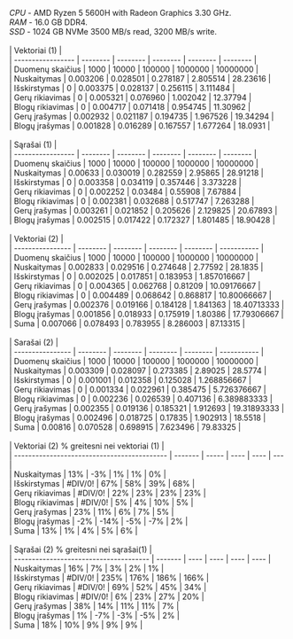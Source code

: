 *CPU* - AMD Ryzen 5 5600H with Radeon Graphics 3.30 GHz. <br>
*RAM* - 16.0 GB DDR4. <br>
*SSD* - 1024 GB NVMe 3500 MB/s read, 3200 MB/s write. <br>
 <br>
| Vektoriai (1)     | <br>
| ----------------- | -------- | -------- | -------- | -------- | -------- | <br>
| Duomenų skaičius  | 1000     | 10000    | 100000   | 1000000  | 10000000 | <br>
| Nuskaitymas       | 0.003206 | 0.028501 | 0.278187 | 2.805514 | 28.23616 | <br>
| Išskirstymas      | 0        | 0.003375 | 0.028137 | 0.256115 | 3.111484 | <br>
| Gerų rikiavimas   | 0        | 0.005321 | 0.076960 | 1.002042 | 12.37794 | <br>
| Blogų rikiavimas  | 0        | 0.004717 | 0.071418 | 0.954745 | 11.30962 | <br>
| Gerų įrašymas     | 0.002932 | 0.021187 | 0.194735 | 1.967526 | 19.34294 | <br>
| Blogų įrašymas    | 0.001828 | 0.016289 | 0.167557 | 1.677264 | 18.0931  | <br>
 <br>
| Sąrašai (1)       | <br>
| ----------------- | -------- | -------- | -------- | -------- | -------- | <br>
| Duomenų skaičius  | 1000     | 10000    | 100000   | 1000000  | 10000000 | <br>
| Nuskaitymas       | 0.00633  | 0.030019 | 0.282559 | 2.95865  | 28.91218 | <br>
| Išskirstymas      | 0        | 0.003358 | 0.034119 | 0.357446 | 3.373228 | <br>
| Gerų rikiavimas   | 0        | 0.002252 | 0.03484  | 0.55908  | 7.67884  | <br>
| Blogų rikiavimas  | 0        | 0.002381 | 0.032688 | 0.517747 | 7.263288 | <br>
| Gerų įrašymas     | 0.003261 | 0.021852 | 0.205626 | 2.129825 | 20.67893 | <br>
| Blogų įrašymas    | 0.002515 | 0.017422 | 0.172327 | 1.801485 | 18.90428 | <br>
 <br>
| Vektoriai (2)    | <br>
| ---------------- | -------- | -------- | -------- | -------- | ----------- | <br>
| Duomenų skaičius | 1000     | 10000    | 100000   | 1000000  | 10000000    | <br>
| Nuskaitymas      | 0.002833 | 0.029516 | 0.274648 | 2.77592  | 28.1835     | <br>
| Išskirstymas     | 0        | 0.002025 | 0.017851 | 0.183953 | 1.857016667 | <br>
| Gerų rikiavimas  | 0        | 0.004365 | 0.062768 | 0.81209  | 10.09176667 | <br>
| Blogų rikiavimas | 0        | 0.004489 | 0.068642 | 0.868817 | 10.80066667 | <br>
| Gerų įrašymas    | 0.002376 | 0.019166 | 0.184128 | 1.841363 | 18.40713333 | <br>
| Blogų įrašymas   | 0.001856 | 0.018933 | 0.175919 | 1.80386  | 17.79306667 | <br>
| Suma             | 0.007066 | 0.078493 | 0.783955 | 8.286003 | 87.13315    | <br>
 <br>
| Sarašai (2)      | <br>
| ---------------- | -------- | -------- | -------- | -------- | ----------- | <br>
| Duomenų skaičius | 1000     | 10000    | 100000   | 1000000  | 10000000    | <br>
| Nuskaitymas      | 0.003309 | 0.028097 | 0.273385 | 2.89025  | 28.5774     | <br>
| Išskirstymas     | 0        | 0.001001 | 0.012358 | 0.125028 | 1.268856667 | <br>
| Gerų rikiavimas  | 0        | 0.001334 | 0.022961 | 0.385475 | 5.726376667 | <br>
| Blogų rikiavimas | 0        | 0.002236 | 0.026539 | 0.407136 | 6.389883333 | <br>
| Gerų įrašymas    | 0.002355 | 0.019136 | 0.185321 | 1.912693 | 19.31893333 | <br>
| Blogų įrašymas   | 0.002496 | 0.018725 | 0.17835  | 1.902913 | 18.5518     | <br>
| Suma             | 0.00816  | 0.070528 | 0.698915 | 7.623496 | 79.83325    | <br>
 <br>
| Vektoriai (2) % greitesni nei vektoriai (1) | <br>
| ------------------------------------------- | ------- | ----- | ---- | ---- | --- | <br>
| Nuskaitymas                                 | 13%     | -3%   | 1%   | 1%   | 0%  | <br>
| Išskirstymas                                | #DIV/0! | 67%   | 58%  | 39%  | 68% | <br>
| Gerų rikiavimas                             | #DIV/0! | 22%   | 23%  | 23%  | 23% | <br>
| Blogų rikiavimas                            | #DIV/0! | 5%    | 4%   | 10%  | 5%  | <br>
| Gerų įrašymas                               | 23%     | 11%   | 6%   | 7%   | 5%  | <br>
| Blogų įrašymas                              | -2%     | -14%  | -5%  | -7%  | 2%  | <br>
| Suma                                        | 13%     | 1%    | 4%   | 5%   | 6%  | <br>
 <br>
| Sąrašai (2) % greitesni nei sąrašai(1) | <br>
| -------------------------------------- | ------- | ---- | ---- | ---- | ---- | <br>
| Nuskaitymas                            | 16%     | 7%   | 3%   | 2%   | 1%   | <br>
| Išskirstymas                           | #DIV/0! | 235% | 176% | 186% | 166% | <br>
| Gerų rikiavimas                        | #DIV/0! | 69%  | 52%  | 45%  | 34%  | <br>
| Blogų rikiavimas                       | #DIV/0! | 6%   | 23%  | 27%  | 20%  | <br>
| Gerų įrašymas                          | 38%     | 14%  | 11%  | 11%  | 7%   | <br>
| Blogų įrašymas                         | 1%      |  -7% |  -3% |  -5% | 2%   | <br>
| Suma                                   | 18%     | 10%  | 9%   | 9%   | 9%   | <br>
 <br>
